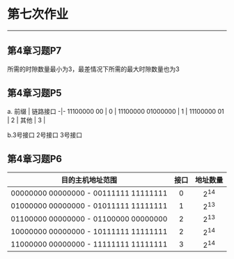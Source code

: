 # 第七次作业

------
## 第4章习题P7
所需的时隙数量最小为3，最差情况下所需的最大时隙数量也为3
## 第4章习题P5
a.
前缀 | 链路接口
-|-
11100000 00 | 0 | 
11100000 01000000 | 1 | 
11100000 01 | 2 | 
其他 | 3 | 

b.3号接口 2号接口 3号接口


## 第4章习题P6
目的主机地址范围 | 接口 | 地址数量
:-: | :-: | :-:
00000000 00000000 - 00111111 11111111 | 0 | $2^{14}$
01000000 00000000 - 01011111 11111111 | 1 | $2^{13}$ 
01100000 00000000 - 01100000 00000000 | 2 | $2^{13}$ 
10000000 00000000 - 10111111 11111111 | 2 | $2^{14}$
11000000 00000000 - 11111111 11111111 | 3 | $2^{14}$






